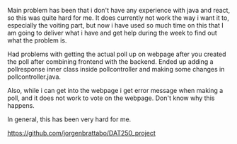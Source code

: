 Main problem has been that i don't have any experience with java and react, so this was quite hard for me. It does currently not work the way i want it to, especially the voiting part, but now i have used so much time on this that I am going to deliver what i have and get help during the week to find out what the problem is. 

Had problems with getting the actual poll up on webpage after you created the poll after combining frontend with the backend. Ended up adding a pollresponse inner class inside pollcontroller and making some changes in pollcontroller.java.

Also, while i can get into the webpage i get error message when making a poll, and it does not work to vote on the webpage. Don't know why this happens.

In general, this has been very hard for me. 

https://github.com/jorgenbrattabo/DAT250_project